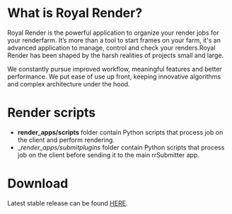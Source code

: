 # What is Royal Render? 
Royal Render is the powerful application to organize your render jobs for your renderfarm. It’s more than a tool to start frames on your farm, it's an advanced application to manage, control and check your renders.Royal Render has been shaped by the harsh realities of projects small and large. 

We constantly pursue improved workflow, meaningful features and better performance.  We put ease of use up front, keeping innovative algorithms and complex architecture under the hood.

# Render scripts 
* __render_apps/scripts__ folder contain Python scripts that process job on the client and perform rendering. 
* __render_apps/_submitplugins__ folder contain Python scripts that process job on the client before sending it to the main rrSubmitter app.

# Download
Latest stable release can be found [HERE](http://www.royalrender.de/download.htm).
